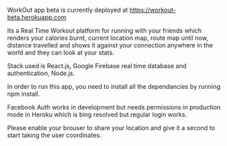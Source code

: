 
WorkOut app beta is currently deployed at https://workout-beta.herokuapp.com

Its a Real Time Workout platform for running with your friends which renders your calories burnt, current location map, route map until now, distance travelled and shows it against your connection anywhere in the world and they can look at your stats.

Stack used is React.js, Google Firebase real time database and authentication, Node.js.


In order to run this app, you need to install all the dependancies by running npm install. 

Facebook Auth works in development but needs permissions in production mode in Heroku which is bing resolved but regular login works. 

Please enable your brouser to share your location and give it a second to start taking the user coordinates. 